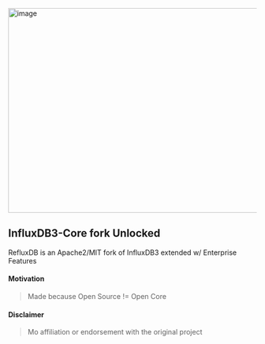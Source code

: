 <img width="718" height="415" alt="image" src="https://github.com/user-attachments/assets/8d224937-32ee-485a-b45a-f533c90baf98" />

## InfluxDB3-Core fork Unlocked 
RefluxDB is an Apache2/MIT fork of InfluxDB3 extended w/ Enterprise Features

#### Motivation
> Made because Open Source != Open Core

#### Disclaimer
> Mo affiliation or endorsement with the original project

